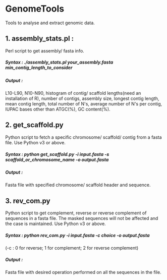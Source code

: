 # GenomeTools
Tools to analyse and extract genomic data.

## 1. assembly_stats.pl :
Perl script to get assembly/ fasta info.
##### Syntax : ./assembly_stats.pl your_assembly.fasta min_contig_length_to_consider
##### Output : 
L10-L90, N10-N90, histogram of contig/ scaffold lengths(need an installation of R), number of contigs, assembly size, longest contig length, mean contig length, total number of N's, average number of N's per contig, IUPAC bases other than ATGC(%), GC content(%).


## 2. get_scaffold.py
Python script to fetch a specific chromosome/ scaffold/ contig from a fasta file. Use Python v3 or above.
##### Syntax : python get_scaffold.py -i input.fasta -s scaffold_or_chromosome_name -o output.fasta
##### Output : 
Fasta file with specified chromosome/ scaffold header and sequence.

## 3. rev_com.py
Python script to get complement, reverse or reverse complement of sequences in a fasta file. The masked sequences will not be affected and the case is maintained. Use Python v3 or above.
##### Syntax : python rev_com.py -i input.fasta -c choice -o output.fasta
(-c : 0 for reverse; 1 for complement; 2 for reverse complement)
##### Output : 
Fasta file with desired operation performed on all the sequences in the file.

